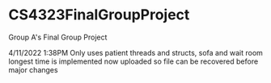 # CS4323FinalGroupProject
Group A's Final Group Project

4/11/2022 1:38PM
Only uses patient threads and structs, sofa and wait room longest time is implemented now
uploaded so file can be recovered before major changes
